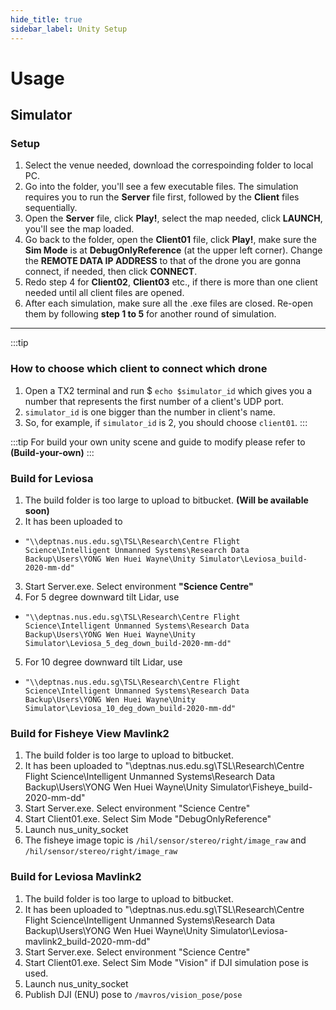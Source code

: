 ```yaml
---
hide_title: true
sidebar_label: Unity Setup
---
```


# Usage
## Simulator
### Setup
1. Select the venue needed, download the correspoinding folder to local PC.
2. Go into the folder, you'll see a few executable files. The simulation requires you to run the **Server** file first, followed by the **Client** files sequentially.
3. Open the **Server** file, click **Play!**, select the map needed, click **LAUNCH**, you'll see the map loaded.
4. Go back to the folder, open the **Client01** file, click **Play!**, make sure the **Sim Mode** is at **DebugOnlyReference** (at the upper left corner). Change the **REMOTE DATA IP ADDRESS** to that of the drone you are gonna connect, if needed, then click **CONNECT**.
5. Redo step 4 for **Client02**, **Client03** etc., if there is more than one client needed until all client files are opened.
6. After each simulation, make sure all the .exe files are closed. Re-open them by following **step 1 to 5** for another round of simulation.

---
:::tip
### How to choose which client to connect which drone
1. Open a TX2 terminal and run $ `echo $simulator_id` which gives you a number that represents the first number of a client's UDP port.
2. `simulator_id` is one bigger than the number in client's name. 
3. So, for example, if `simulator_id` is 2, you should choose `client01`.
:::

:::tip
For build your own unity scene and guide to modify please refer to **(Build-your-own)**
:::

### Build for Leviosa
1. The build folder is too large to upload to bitbucket. **(Will be available soon)**
2. It has been uploaded to 
- `"\\deptnas.nus.edu.sg\TSL\Research\Centre Flight Science\Intelligent Unmanned Systems\Research Data Backup\Users\YONG Wen Huei Wayne\Unity Simulator\Leviosa_build-2020-mm-dd"`
3. Start Server.exe. Select environment **"Science Centre"**
4. For 5 degree downward tilt Lidar, use  
- `"\\deptnas.nus.edu.sg\TSL\Research\Centre Flight Science\Intelligent Unmanned Systems\Research Data Backup\Users\YONG Wen Huei Wayne\Unity Simulator\Leviosa_5_deg_down_build-2020-mm-dd"`
5. For 10 degree downward tilt Lidar, use  
- `"\\deptnas.nus.edu.sg\TSL\Research\Centre Flight Science\Intelligent Unmanned Systems\Research Data Backup\Users\YONG Wen Huei Wayne\Unity Simulator\Leviosa_10_deg_down_build-2020-mm-dd"`

### Build for Fisheye View Mavlink2
1. The build folder is too large to upload to bitbucket.
2. It has been uploaded to "\\deptnas.nus.edu.sg\TSL\Research\Centre Flight Science\Intelligent Unmanned Systems\Research Data Backup\Users\YONG Wen Huei Wayne\Unity Simulator\Fisheye_build-2020-mm-dd"
3. Start Server.exe. Select environment "Science Centre"
4. Start Client01.exe. Select Sim Mode "DebugOnlyReference"
4. Launch nus_unity_socket
5. The fisheye image topic is `/hil/sensor/stereo/right/image_raw` and `/hil/sensor/stereo/right/image_raw`

### Build for Leviosa Mavlink2
1. The build folder is too large to upload to bitbucket.
2. It has been uploaded to "\\deptnas.nus.edu.sg\TSL\Research\Centre Flight Science\Intelligent Unmanned Systems\Research Data Backup\Users\YONG Wen Huei Wayne\Unity Simulator\Leviosa-mavlink2_build-2020-mm-dd"
3. Start Server.exe. Select environment "Science Centre"
4. Start Client01.exe. Select Sim Mode "Vision" if DJI simulation pose is used.
5. Launch nus_unity_socket
6. Publish DJI (ENU) pose to `/mavros/vision_pose/pose`